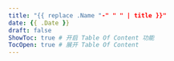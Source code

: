 ```yaml
---
title: "{{ replace .Name "-" " " | title }}"
date: {{ .Date }}
draft: false
ShowToc: true # 开启 Table Of Content 功能
TocOpen: true # 展开 Table Of Content
---
```




